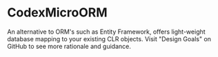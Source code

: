 # CodexMicroORM
An alternative to ORM's such as Entity Framework, offers light-weight database mapping to your existing CLR objects. Visit "Design Goals" on GitHub to see more rationale and guidance.

